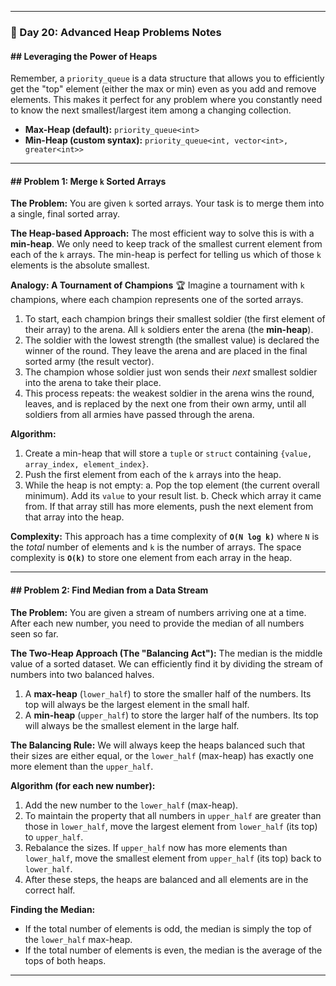 
-----

### 📝 Day 20: Advanced Heap Problems Notes

#### \#\# Leveraging the Power of Heaps

Remember, a `priority_queue` is a data structure that allows you to efficiently get the "top" element (either the max or min) even as you add and remove elements. This makes it perfect for any problem where you constantly need to know the next smallest/largest item among a changing collection.

  * **Max-Heap (default):** `priority_queue<int>`
  * **Min-Heap (custom syntax):** `priority_queue<int, vector<int>, greater<int>>`

-----

#### \#\# Problem 1: Merge `k` Sorted Arrays

**The Problem:** You are given `k` sorted arrays. Your task is to merge them into a single, final sorted array.

**The Heap-based Approach:**
The most efficient way to solve this is with a **min-heap**. We only need to keep track of the smallest current element from each of the `k` arrays. The min-heap is perfect for telling us which of those `k` elements is the absolute smallest.

**Analogy: A Tournament of Champions** 🏆
Imagine a tournament with `k` champions, where each champion represents one of the sorted arrays.

1.  To start, each champion brings their smallest soldier (the first element of their array) to the arena. All `k` soldiers enter the arena (the **min-heap**).
2.  The soldier with the lowest strength (the smallest value) is declared the winner of the round. They leave the arena and are placed in the final sorted army (the result vector).
3.  The champion whose soldier just won sends their *next* smallest soldier into the arena to take their place.
4.  This process repeats: the weakest soldier in the arena wins the round, leaves, and is replaced by the next one from their own army, until all soldiers from all armies have passed through the arena.

**Algorithm:**

1.  Create a min-heap that will store a `tuple` or `struct` containing `{value, array_index, element_index}`.
2.  Push the first element from each of the `k` arrays into the heap.
3.  While the heap is not empty:
    a. Pop the top element (the current overall minimum). Add its `value` to your result list.
    b. Check which array it came from. If that array still has more elements, push the next element from that array into the heap.

**Complexity:** This approach has a time complexity of **`O(N log k)`** where `N` is the *total* number of elements and `k` is the number of arrays. The space complexity is **`O(k)`** to store one element from each array in the heap.

-----

#### \#\# Problem 2: Find Median from a Data Stream

**The Problem:** You are given a stream of numbers arriving one at a time. After each new number, you need to provide the median of all numbers seen so far.

**The Two-Heap Approach (The "Balancing Act"):**
The median is the middle value of a sorted dataset. We can efficiently find it by dividing the stream of numbers into two balanced halves.

1.  A **max-heap** (`lower_half`) to store the smaller half of the numbers. Its top will always be the largest element in the small half.
2.  A **min-heap** (`upper_half`) to store the larger half of the numbers. Its top will always be the smallest element in the large half.

**The Balancing Rule:** We will always keep the heaps balanced such that their sizes are either equal, or the `lower_half` (max-heap) has exactly one more element than the `upper_half`.

**Algorithm (for each new number):**

1.  Add the new number to the `lower_half` (max-heap).
2.  To maintain the property that all numbers in `upper_half` are greater than those in `lower_half`, move the largest element from `lower_half` (its top) to `upper_half`.
3.  Rebalance the sizes. If `upper_half` now has more elements than `lower_half`, move the smallest element from `upper_half` (its top) back to `lower_half`.
4.  After these steps, the heaps are balanced and all elements are in the correct half.

**Finding the Median:**

  * If the total number of elements is odd, the median is simply the top of the `lower_half` max-heap.
  * If the total number of elements is even, the median is the average of the tops of both heaps.

-----
